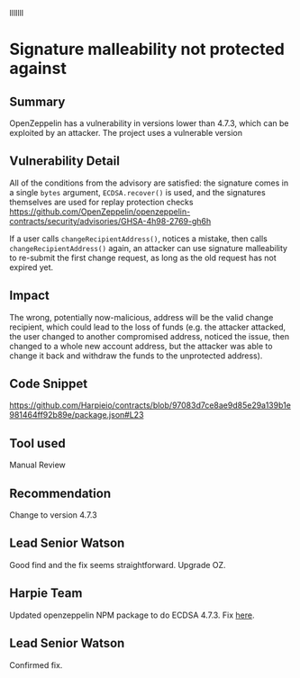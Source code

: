 IllIllI
# Signature malleability not protected against

## Summary
OpenZeppelin has a vulnerability in versions lower than 4.7.3, which can be exploited by an attacker. The project uses a vulnerable version

## Vulnerability Detail
All of the conditions from the advisory are satisfied: the signature comes in a single `bytes` argument, `ECDSA.recover()` is used, and the signatures themselves are used for replay protection checks
https://github.com/OpenZeppelin/openzeppelin-contracts/security/advisories/GHSA-4h98-2769-gh6h

If a user calls `changeRecipientAddress()`, notices a mistake, then calls `changeRecipientAddress()` again, an attacker can use signature malleability to re-submit the first change request, as long as the old request has not expired yet.

## Impact
The wrong, potentially now-malicious, address will be the valid change recipient, which could lead to the loss of funds (e.g. the attacker attacked, the user changed to another compromised address, noticed the issue, then changed to a whole new account address, but the attacker was able to change it back and withdraw the funds to the unprotected address).

## Code Snippet
https://github.com/Harpieio/contracts/blob/97083d7ce8ae9d85e29a139b1e981464ff92b89e/package.json#L23

## Tool used

Manual Review

## Recommendation
Change to version 4.7.3

## Lead Senior Watson
Good find and the fix seems straightforward. Upgrade OZ.

## Harpie Team
Updated openzeppelin NPM package to do ECDSA 4.7.3. Fix [here](https://github.com/Harpieio/contracts/pull/4/commits/74e54edfe43480f71d30acac578627c38366ffa6).

## Lead Senior Watson
Confirmed fix. 
